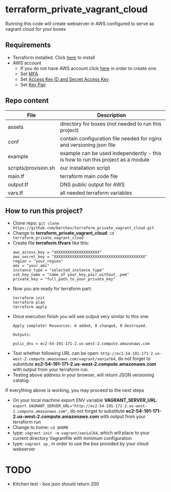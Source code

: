 # terraform_private_vagrant_cloud

Running this code will create webserver in AWS configured to serve as vagrant cloud for your boxes

## Requirements
- Terraform installed. Click [here](https://learn.hashicorp.com/terraform/getting-started/install.html) to install
- AWS account
  - If you do not have AWS account click [here](https://aws.amazon.com/premiumsupport/knowledge-center/create-and-activate-aws-account/) in order to create one.
  - Set [MFA](https://docs.aws.amazon.com/general/latest/gr/aws-sec-cred-types.html#multi-factor-authentication)
  - Set [Access Key ID and Secret Access Key ](https://docs.aws.amazon.com/general/latest/gr/aws-sec-cred-types.html#access-keys-and-secret-access-keys)
  - Set [Key Pair](https://docs.aws.amazon.com/general/latest/gr/aws-sec-cred-types.html#key-pairs)

## Repo content
| File                   | Description                      |
|         ---            |                ---               |
| assets | directory for boxes (not needed to run this project) |
| conf| contain configuration file needed for nginx and versioning json file |
| example | example can be used independently - this is how to run this project as a module |
| scripts/provision.sh | our installation script |
| main.tf | terraform main code file |
| output.tf | DNS public output for AWS |
| vars.tf | all needed terraform variables |

## How to run this project?
- Clone repo: `git clone https://github.com/berchev/terraform_private_vagrant_cloud.git`
- Change to **terraform_private_vagrant_cloud**: `cd terraform_private_vagrant_cloud`
- Create file **terraform.tfvars** like this:
    ```
    aws_access_key = "XXXXXXXXXXXXXXXXXXXX"
    aws_secret_key = "XXXXXXXXXXXXXXXXXXXXXXXXXXXXXXXXXXXXXXXX"
    region = "your_region"
    ami = "your_ami"
    instance_type = "selected_instance_type"
    ssh_key_name = "name_of your_key_pair_without_.pem"
    private_key = "full_path_to_your_private_key"
    ```
- Now you are ready for terraform part:
    ``` 
    terraform init
    terraform plan
    terraform apply
    ```
- Once execution finish you will see output very similar to this one:
  ```
  Apply complete! Resources: 6 added, 0 changed, 0 destroyed.

  Outputs:

  pulic_dns = ec2-54-191-171-2.us-west-2.compute.amazonaws.com
  ```
- Test whether following URL can be open: `http://ec2-54-191-171-2.us-west-2.compute.amazonaws.com/vagrant/xenial64`, do not forget to substitute **ec2-54-191-171-2.us-west-2.compute.amazonaws.com** with output from your terraform run.
- Testing above address in your browser, will return JSON versioning catalog.

If everything above is working, you may proceed to the next steps
- On your local machine export ENV variable **VAGRANT_SERVER_URL**: `export VAGRANT_SERVER_URL="http://ec2-54-191-171-2.us-west-2.compute.amazonaws.com"`, do not forget to substitute **ec2-54-191-171-2.us-west-2.compute.amazonaws.com** with output from your terraform run
- Change to home: `cd $HOME`
- type: `vagrant init -m vagrant/xenial64`, which will place to your current directory Vagrantfile with minimum configuration
- type: `vagrant up` , in order to use the box provided by your cloud webserver

# TODO
- Kitchen test - box json should return 200



